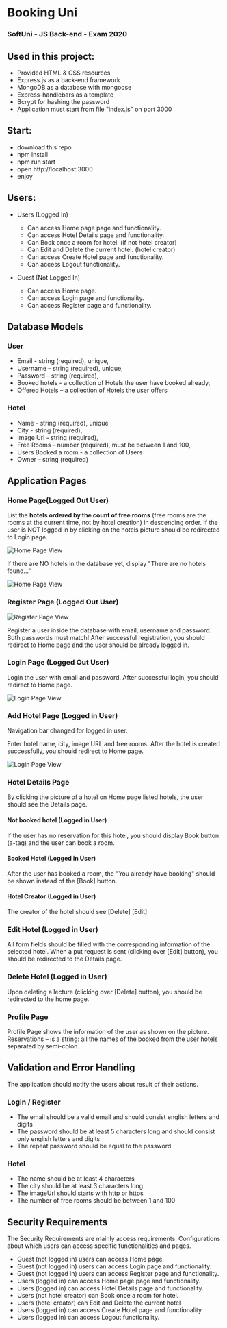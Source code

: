 # Booking Uni

### SoftUni - JS Back-end - Exam 2020

## Used in this project:

- Provided HTML & CSS resources 
- Express.js as a back-end framework
- MongoDB as a database with mongoose
- Express-handlebars as a template
- Bcrypt for hashing the password
- Application must start from file "index.js" on port 3000

## Start:
- download this repo
- npm install
- npm run start
- open http://localhost:3000
- enjoy

## Users:

* Users (Logged In)
    * Can access Home page page and functionality.
    * Can access Hotel Details page and functionality.
    * Can Book once a room for hotel. (if not hotel creator)
    * Can Edit and Delete the current hotel. (hotel creator)
    * Can access Create Hotel page and functionality.
    * Can access Logout functionality.

* Guest (Not Logged In)
    * Can access Home page.
    * Can access Login page and functionality.
    * Can access Register page and functionality.

## Database Models

### User

- Email - string (required), unique,
- Username – string (required), unique,
- Password - string (required),
- Booked hotels - a collection of Hotels the user have booked already,
- Offered Hotels – a collection of Hotels the user offers

### Hotel

- Name - string (required), unique
- City - string (required),
- Image Url - string (required),
- Free Rooms – number (required), must be between 1 and 100,
- Users Booked a room - a collection of Users
- Owner – string (required)

## Application Pages

### Home Page(Logged Out User)

List the **hotels ordered by the count of free rooms** (free rooms are the rooms at the current time, not by hotel creation) in descending order.
If the user is NOT logged in by clicking on the hotels picture should be redirected to Login page.

![Home Page View](https://github.com/yveette/Booking-Uni/blob/main/readme_files/home_page.png)

If there are NO hotels in the database yet, display "There are no hotels found…"

![Home Page View](https://github.com/yveette/Booking-Uni/blob/main/readme_files/home_page_not_found.png)

### Register Page (Logged Out User)  

![Register Page View](https://github.com/yveette/Booking-Uni/blob/main/readme_files/register_page.png)

Register a user inside the database with email, username and password. Both passwords must match! After successful registration, you should redirect to Home page and the user should be already logged in.

### Login Page (Logged Out User)  

Login the user with email and password. After successful login, you should redirect to Home page.

![Login Page View](https://github.com/yveette/Booking-Uni/blob/main/readme_files/login_page.png)

### Add Hotel Page (Logged in User)

Navigation bar changed for logged in user.

Enter hotel name, city, image URL and free rooms. After the hotel is created successfully, you should redirect to Home page.

![Login Page View](https://github.com/yveette/Booking-Uni/blob/main/readme_files/create_page.png)

### Hotel Details Page
By clicking the picture of a hotel on Home page listed hotels, the user should see the Details page.


#### Not booked hotel (Logged in User)
If the user has no reservation for this hotel, you should display Book button (a-tag) and the user can book a room.
#### Booked Hotel (Logged in User)
After the user has booked a room, the "You already have booking" should be shown instead of the [Book] button.
#### Hotel Creator (Logged in User)
The creator of the hotel should see [Delete] [Edit]


### Edit Hotel (Logged in User)
All form fields should be filled with the corresponding information of the selected hotel. When a put request is sent (clicking over [Edit] button), you should be redirected to the Details page.


### Delete Hotel (Logged in User)
Upon deleting a lecture (clicking over [Delete] button), you should be redirected to the home page.


### Profile Page
Profile Page shows the information of the user as shown on the picture.
Reservations – is a string:  all the names of the booked from the user hotels separated by semi-colon.




## Validation and Error Handling
The application should notify the users about result of their actions.

### Login / Register
- The email should be a valid email and should consist english letters and digits
- The password should be at least 5 characters long and should consist only english letters and digits
- The repeat password should be equal to the password

### Hotel
- The name should be at least 4 characters
- The city should be at least 3 characters long
- The imageUrl should starts with http or https
- The number of free rooms should be between 1 and 100

## Security Requirements

The Security Requirements are mainly access requirements. Configurations about which users can access specific functionalities and pages.
- Guest (not logged in) users can access Home page.
- Guest (not logged in) users can access Login page and functionality.
- Guest (not logged in) users can access Register page and functionality.
- Users (logged in) can access Home page page and functionality.
- Users (logged in) can access Hotel Details page and functionality.
- Users (not hotel creator) can Book once a room for hotel.
- Users (hotel creator) can Edit and Delete the current hotel
- Users (logged in) can access Create Hotel page and functionality.
- Users (logged in) can access Logout functionality.